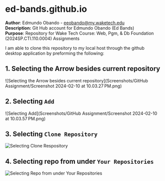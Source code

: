 # ed-bands.github.io

**Author**: Edmundo Obando - eeobando@my.waketech.edu \
**Description:** Git Hub account for Edmundo Obando (Ed Bands) \
**Purpose**: Repository for Wake Tech Course: Web, Pgm, & Db Foundation (2024SP.CTI.110.0004) Assignments 


I am able to clone this repository to my local host through the github desktop application by preforming the following:


## 1. Selecting the Arrow besides current repository
![Selecting the Arrow besides current repository](Screenshots/GitHub Assignment/Screenshot 2024-02-10 at 10.03.27 PM.png)
## 2. Selecting `Add`
![Selecting Add](Screenshots/GitHub Assignment/Screenshot 2024-02-10 at 10.03.57 PM.png)
## 3. Selecting `Clone Repository`
![Selecting Clone Respository](https://github.com/ed-bands/ed-bands.github.io/blob/main/Screenshots/GitHub%20Assignment/Screenshot%202024-02-10%20at%2010.04.25%E2%80%AFPM.png)
## 4. Selecting repo from under `Your Repositories`
![Selecting Repo from under Your Repositories](https://github.com/ed-bands/ed-bands.github.io/blob/main/Screenshots/GitHub%20Assignment/Screenshot%202024-02-10%20at%209.48.08%E2%80%AFPM.png)

